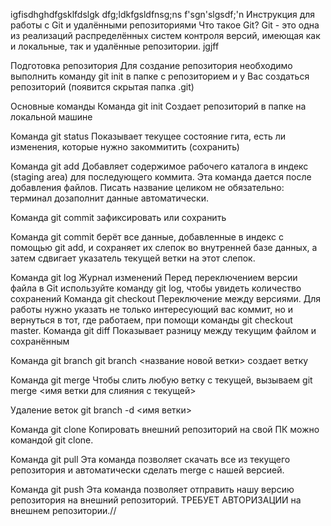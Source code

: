 igfisdhghdfgsklfdslgk
dfg;ldkfgsldfnsg;ns
f'sgn'slgsdf;\'n
Инструкция для работы с Git и удалёнными репозиториями
Что такое Git?
Git - это одна из реализаций распределённых систем контроля версий, имеющая как и локальные, так и удалённые репозитории. jgjff

Подготовка репозитория
Для создание репозитория необходимо выполнить команду git init в папке с репозиторием и у Вас создаться репозиторий (появится скрытая папка .git)

Основные команды
Команда git init
Создает репозиторий в папке на локальной машине

Команда git status
Показывает текущее состояние гита, есть ли изменения, которые нужно закоммитить (сохранить)

Команда git add
Добавляет содержимое рабочего каталога в индекс (staging area) для последующего коммита. Эта команда дается после добавления файлов. Писать название целиком не обязательно: терминал дозаполнит данные автоматически.

Команда git commit
зафиксировать или сохранить

Команда git commit берёт все данные, добавленные в индекс с помощью git add, и сохраняет их слепок во внутренней базе данных, а затем сдвигает указатель текущей ветки на этот слепок.

Команда git log
Журнал изменений
Перед переключением версии файла в Git используйте команду git log, чтобы увидеть количество сохранений
Команда git checkout
Переключение между версиями.
Для работы нужно указать не только интересующий вас коммит, но и вернуться в тот, где работаем, при помощи команды git checkout master.
Команда git diff
Показывает разницу между текущим файлом и сохранённым

Команда git branch
git branch <название новой ветки> создает ветку

Команда git merge
Чтобы слить любую ветку с текущей, вызываем git merge <имя ветки для слияния с текущей>

Удаление веток
git branch -d <имя ветки>

Команда git clone
Копировать внешний репозиторий на свой ПК можно командой git clone.

Команда git pull
Эта команда позволяет скачать все из текущего репозитория и автоматически сделать merge с нашей версией.

Команда git push
Эта команда позволяет отправить нашу версию репозитория на внешний репозиторий. ТРЕБУЕТ АВТОРИЗАЦИИ на внешнем репозитории.// 
